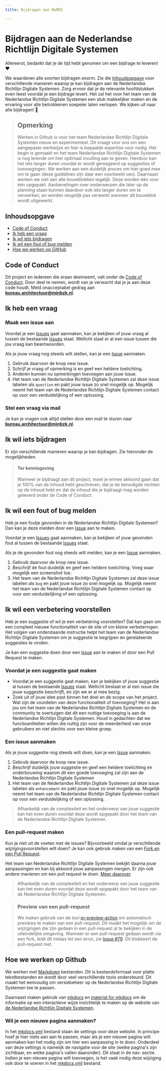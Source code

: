 ```yaml
---
title: Bijdragen aan NeRDS

---
```


# Bijdragen aan de Nederlandse Richtlijn Digitale Systemen

Allereerst, bedankt dat je de tijd hebt genomen om een bijdrage te leveren! ❤️

We waarderen alle soorten bijdragen enorm. Zie die [Inhoudsopgave](#inhoudsopgave) voor verschillende manieren waarop je kan bijdragen aan de Nederlandse Richtlijn Digitale Systemen.
Zorg ervoor dat je de relevante hoofdstukken even leest voordat je een bijdrage levert.
Het zal het voor het team van de Nederlandse Richtlijn Digitale Systemen een stuk makkelijker maken en de ervaring voor alle betrokkenen soepeler laten verlopen.
We kijken uit naar alle bijdragen! 🎉

> ## Opmerking
>
> Werken in Github is voor het team Nederlandse Richtlijn Digitale Systemen nieuw en experimenteel.
> Dit vraagt voor ons om een aangepaste werkwijze en hier is bepaalde expertise voor nodig.
> Het begin is gemaakt en het team Nederlandse Richtlijn Digitale Systemen is nog lerende om hier optimaal invulling aan te geven.
> Hierdoor kan het iets langer duren voordat er wordt gereageerd op suggesties of toevoegingen.
> We werken aan een duidelijk proces om hier goed mee om te gaan (deze guidelines zijn daar een voorbeeld van).
> Daarnaast werken we niet aan alle bouwblokken tegelijk. Deze worden één voor één opgepakt.
> Aanbevelingen over onderwerpen die later op de planning staan kunnen daardoor ook iets langer duren om te verwerken, en worden mogelijk pas verwerkt wanneer dit bouwblok wordt uitgewerkt.

## Inhoudsopgave

- [Code of Conduct](#code-of-conduct)
- [Ik heb een vraag](#ik-heb-een-vraag)
- [Ik wil iets bijdragen](#ik-wil-iets-bijdragen)
- [Ik wil een fout of bug melden](#ik-wil-een-fout-of-bug-melden)
- [Hoe we werken op GitHub](#hoe-we-werken-op-github)

## Code of Conduct

Dit project en iedereen die eraan deelneemt, valt onder de
[Code of Conduct](https://github.com/MinBZK/NeRDS?tab=coc-ov-file#readme).
Door deel te nemen, wordt van je verwacht dat je je aan deze code houdt. Meld onacceptabel gedrag
aan **[bureau.architectuur@minbzk.nl](mailto:bureau.architectuur@minbzk.nl)**.

## Ik heb een vraag

### Maak een issue aan

Voordat je een [Issues](https://github.com/MinBZK/NeRDS/issues) gaat aanmaken, kan je bekijken of jouw vraag al tussen de bestaande [Issues](https://github.com/MinBZK/NeRDS/issues) staat. Wellicht staat er al een issue tussen die jou vraag kan beantwoorden.

Als je jouw vraag nog steeds wilt stellen, kan je een [Issue](https://github.com/MinBZK/NeRDS/issues) aanmaken.

1. Gebruik daarvoor de knop new issue.
2. Schrijf je vraag of opmerking is en geef een heldere toelichting.
3. Anderen kunnen nu opmerkingen toevoegen aan jouw issue.
4. Het team van de Nederlandse Richtlijn Digitale Systemen zal deze issue labelen als `question` en pakt jouw issue zo snel mogelijk op. Mogelijk neemt het team van de Nederlandse Richtlijn Digitale Systemen contact op voor een verduidelijking of een oplossing.

### Stel een vraag via mail

Je kan je vragen ook altijd stellen door een mail te sturen naar **[bureau.architectuur@minbzk.nl](mailto:bureau.architectuur@minbzk.nl)**.

## Ik wil iets bijdragen

Er zijn verschillende manieren waarop je kan bijdragen. Zie hieronder de mogelijkheden.

> #### Ter kennisgeving
>
> Wanneer je bijdraagt aan dit project, moet je ermee akkoord gaan dat je 100% van de inhoud hebt geschreven, dat je de benodigde rechten op de inhoud hebt en dat de inhoud die je bijdraagt mag worden geleverd onder de Code of Conduct.

## Ik wil een fout of bug melden

Heb je een foutje gevonden in de Nederlandse Richtlijn Digitale Systemen? Dan kan je deze melden door een [Issue](https://github.com/MinBZK/NeRDS/issues) aan te maken.

Voordat je een [Issues](https://github.com/MinBZK/NeRDS/issues) gaat aanmaken, kan je bekijken of jouw gevonden fout al tussen de bestaande [Issues](https://github.com/MinBZK/NeRDS/issues) staat.

Als je de gevonden fout nog steeds wilt melden, kan je een [Issue](https://github.com/MinBZK/NeRDS/issues) aanmaken.

1. Gebruik daarvoor de knop new issue.
2. Beschrijf de fout duidelijk en geef een heldere toelichting. Voeg waar mogelijk een screenshot toe.
3. Het team van de Nederlandse Richtlijn Digitale Systemen zal deze issue labelen als `bug` en pakt jouw issue zo snel mogelijk op. Mogelijk neemt het team van de Nederlandse Richtlijn Digitale Systemen contact op voor een verduidelijking of een oplossing.

## Ik wil een verbetering voorstellen

Heb je een suggestie of wil je een verbetering voorstellen? Dat kan gaan om een compleet nieuwe functionaliteit van de site of om kleine verbeteringen. Het volgen van onderstaande instructie helpt het team van de Nederlandse Richtlijn Digitale Systemen om je suggestie te begrijpen en gerelateerde suggesties te vinden.

Je kan een suggestie doen door een [Issue](https://github.com/MinBZK/NeRDS/issues) aan te maken of door een Pull Request te maken.

### Voordat je een suggestie gaat maken

- Voordat je een suggestie gaat maken, kan je bekijken of jouw suggestie al tussen de bestaande [Issues](https://github.com/MinBZK/NeRDS/issues) staat. Wellicht bestaat er al een issue die jouw suggestie beschrijft, en zijn we er al mee bezig.
- Zoek uit of jouw idee past binnen het doel en de scope van het project. Wat zijn de voordelen van deze functionaliteit of toevoeging? Het is aan jou om het team van de Nederlandse Richtlijn Digitale Systemen en de community te overtuigen dat dit een nuttige toevoeging is aan de Nederlandse Richtlijn Digitale Systemen. Houd in gedachten dat we functioanliteiten willen die nuttig zijn
voor de meerderheid van onze gebruikers en niet slechts voor een kleine groep.

### Een issue aanmaken

Als je jouw suggestie nog steeds wilt doen, kan je een [Issue](https://github.com/MinBZK/NeRDS/issues) aanmaken.

1. Gebruik daarvoor de knop new issue.
2. Beschrijf duidelijk jouw suggestie en geef een heldere toelichting en onderbouwing waarom dit een goede toevoeging zal zijn aan de Nederlandse Richtlijn Digitale Systemen
3. Het team van de Nederlandse Richtlijn Digitale Systemen zal deze issue labelen als `enhancement` en pakt jouw issue zo snel mogelijk op. Mogelijk neemt het team van de Nederlandse Richtlijn Digitale Systemen contact op voor een verduidelijking of een oplossing.

> Afhankelijk van de complexiteit en het onderwerp van jouw suggestie kan het even duren voordat deze wordt opgepakt door het team van de Nederlandse Richtlijn Digitale Systemen.

### Een pull-request maken

Kun je niet uit de voeten met de issues?
Bijvoorbeeld omdat je verschillende wijzigingsvoorstellen wilt doen? Je kan ook gebruik maken van een [Fork en een Pull Request](https://docs.github.com/en/pull-requests/collaborating-with-pull-requests/working-with-forks).

Het team van Nederlandse Richtlijn Digitale Systemen bekijkt daarna jouw aanpassingen en kan bij akkoord jouw aanpassingen *mergen*. Er zijn ook andere manieren om een pull request te doen. [Meer daarover](https://docs.github.com/en/pull-requests/collaborating-with-pull-requests/proposing-changes-to-your-work-with-pull-requests/creating-a-pull-request).

> Afhankelijk van de complexiteit en het onderwerp van jouw suggestie kan het even duren voordat deze wordt opgepakt door het team van de Nederlandse Richtlijn Digitale Systemen.

> ### Preview van een pull-request
>
> We maken gebruik van de tool [pr-preview-action](https://github.com/rossjrw/pr-preview-action) om automatisch previews te maken van een pull-request.
Dit maakt het mogelijk om de wijzigingen die zijn gedaan in een pull-request al te bekijken in de uiteindelijke omgeving.
> Wanneer er een pull-request gedaan wordt via een fork, leidt dit helaas tot een error, zie [Issue #79](https://github.com/MinBZK/NeRDS/issues/79). Dit blokkeert de pull-request niet.

## Hoe we werken op Github

We werken met [Markdown](https://www.markdownguide.org/basic-syntax/) bestanden.
Dit is bestandsformaat voor platte tekstbestanden en wordt door veel verschillende tools ondersteund. Dit maakt het eenvoudig om versiebeheer op de Nederlandse Richtlijn Digitale Systemen toe te passen.

Daarnaast maken gebruik van [mkdocs](https://www.mkdocs.org/) en [material for mkdocs](https://squidfunk.github.io/mkdocs-material/) om de informatie op een interactieve wijze inzichtelijk te maken op de website van [de Nederlandse Richtlijn Digitale Systemen](https://minbzk.github.io/NeRDS/).

### Wil je een nieuwe pagina aanmaken?

In het [mkdocs.yml](https://github.com/MinBZK/NeRDS/blob/main/mkdocs.yml) bestand staan de settings voor deze website.
In principe hoef je hier niets aan aan te passen, maar als je een nieuwe pagina wilt aanmaken kan het nodig zijn om hier een aanpassing in te doen.
Onderdeel van deze settings is namelijk de navigatie voor de site (welke pagina's zijn zichtbaar, en welke pagina's vallen daaronder). Dit staat in de nav: sectie.
Indien je een nieuwe pagina wilt toevoegen, is het vaak nodig deze wijziging ook door te voeren in het [mkdocs.yml](https://github.com/MinBZK/NeRDS/blob/main/mkdocs.yml) bestand.
